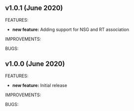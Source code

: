 ## v1.0.1 (June 2020)

FEATURES: 
* **new feature:**  Adding support for NSG and RT association

IMPROVEMENTS:

BUGS:

## v1.0.0 (June 2020)

FEATURES: 
* **new feature:**  Initial release

IMPROVEMENTS:

BUGS:
